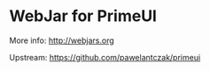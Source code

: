 WebJar for PrimeUI
==============

More info: http://webjars.org

Upstream: https://github.com/pawelantczak/primeui